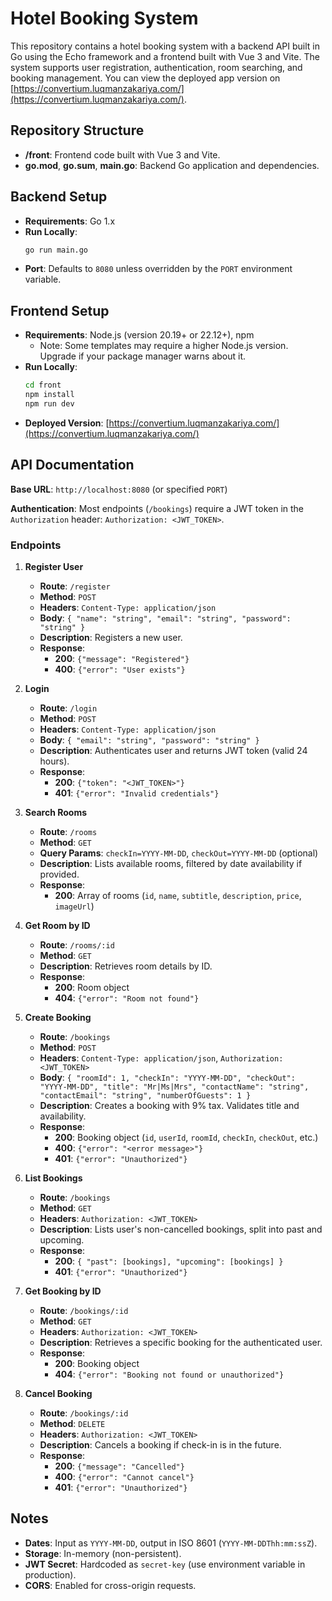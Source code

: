 # Hotel Booking System

This repository contains a hotel booking system with a backend API built in Go using the Echo framework and a frontend built with Vue 3 and Vite. The system supports user registration, authentication, room searching, and booking management. You can view the deployed app version on [https://convertium.luqmanzakariya.com/](https://convertium.luqmanzakariya.com/).

## Repository Structure
- **/front**: Frontend code built with Vue 3 and Vite.
- **go.mod**, **go.sum**, **main.go**: Backend Go application and dependencies.

## Backend Setup
- **Requirements**: Go 1.x
- **Run Locally**:
  ```bash
  go run main.go
  ```
- **Port**: Defaults to `8080` unless overridden by the `PORT` environment variable.

## Frontend Setup
- **Requirements**: Node.js (version 20.19+ or 22.12+), npm
  - Note: Some templates may require a higher Node.js version. Upgrade if your package manager warns about it.
- **Run Locally**:
  ```bash
  cd front
  npm install
  npm run dev
  ```
- **Deployed Version**: [https://convertium.luqmanzakariya.com/](https://convertium.luqmanzakariya.com/)

## API Documentation

**Base URL**: `http://localhost:8080` (or specified `PORT`)

**Authentication**: Most endpoints (`/bookings`) require a JWT token in the `Authorization` header: `Authorization: <JWT_TOKEN>`.

### Endpoints

1. **Register User**
   - **Route**: `/register`
   - **Method**: `POST`
   - **Headers**: `Content-Type: application/json`
   - **Body**: `{ "name": "string", "email": "string", "password": "string" }`
   - **Description**: Registers a new user.
   - **Response**:
     - **200**: `{"message": "Registered"}`
     - **400**: `{"error": "User exists"}`

2. **Login**
   - **Route**: `/login`
   - **Method**: `POST`
   - **Headers**: `Content-Type: application/json`
   - **Body**: `{ "email": "string", "password": "string" }`
   - **Description**: Authenticates user and returns JWT token (valid 24 hours).
   - **Response**:
     - **200**: `{"token": "<JWT_TOKEN>"}`
     - **401**: `{"error": "Invalid credentials"}`

3. **Search Rooms**
   - **Route**: `/rooms`
   - **Method**: `GET`
   - **Query Params**: `checkIn=YYYY-MM-DD`, `checkOut=YYYY-MM-DD` (optional)
   - **Description**: Lists available rooms, filtered by date availability if provided.
   - **Response**:
     - **200**: Array of rooms (`id`, `name`, `subtitle`, `description`, `price`, `imageUrl`)

4. **Get Room by ID**
   - **Route**: `/rooms/:id`
   - **Method**: `GET`
   - **Description**: Retrieves room details by ID.
   - **Response**:
     - **200**: Room object
     - **404**: `{"error": "Room not found"}`

5. **Create Booking**
   - **Route**: `/bookings`
   - **Method**: `POST`
   - **Headers**: `Content-Type: application/json`, `Authorization: <JWT_TOKEN>`
   - **Body**: `{ "roomId": 1, "checkIn": "YYYY-MM-DD", "checkOut": "YYYY-MM-DD", "title": "Mr|Ms|Mrs", "contactName": "string", "contactEmail": "string", "numberOfGuests": 1 }`
   - **Description**: Creates a booking with 9% tax. Validates title and availability.
   - **Response**:
     - **200**: Booking object (`id`, `userId`, `roomId`, `checkIn`, `checkOut`, etc.)
     - **400**: `{"error": "<error message>"}`
     - **401**: `{"error": "Unauthorized"}`

6. **List Bookings**
   - **Route**: `/bookings`
   - **Method**: `GET`
   - **Headers**: `Authorization: <JWT_TOKEN>`
   - **Description**: Lists user's non-cancelled bookings, split into past and upcoming.
   - **Response**:
     - **200**: `{ "past": [bookings], "upcoming": [bookings] }`
     - **401**: `{"error": "Unauthorized"}`

7. **Get Booking by ID**
   - **Route**: `/bookings/:id`
   - **Method**: `GET`
   - **Headers**: `Authorization: <JWT_TOKEN>`
   - **Description**: Retrieves a specific booking for the authenticated user.
   - **Response**:
     - **200**: Booking object
     - **404**: `{"error": "Booking not found or unauthorized"}`

8. **Cancel Booking**
   - **Route**: `/bookings/:id`
   - **Method**: `DELETE`
   - **Headers**: `Authorization: <JWT_TOKEN>`
   - **Description**: Cancels a booking if check-in is in the future.
   - **Response**:
     - **200**: `{"message": "Cancelled"}`
     - **400**: `{"error": "Cannot cancel"}`
     - **401**: `{"error": "Unauthorized"}`

## Notes
- **Dates**: Input as `YYYY-MM-DD`, output in ISO 8601 (`YYYY-MM-DDThh:mm:ssZ`).
- **Storage**: In-memory (non-persistent).
- **JWT Secret**: Hardcoded as `secret-key` (use environment variable in production).
- **CORS**: Enabled for cross-origin requests.